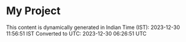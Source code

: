 # My Project

This content is dynamically generated in Indian Time (IST): 2023-12-30 11:56:51 IST
Converted to UTC: 2023-12-30 06:26:51 UTC
